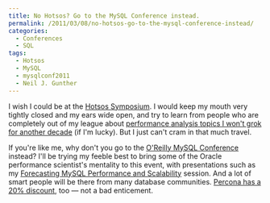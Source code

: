 ```yaml
---
title: No Hotsos? Go to the MySQL Conference instead.
permalink: /2011/03/08/no-hotsos-go-to-the-mysql-conference-instead/
categories:
  - Conferences
  - SQL
tags:
  - Hotsos
  - MySQL
  - mysqlconf2011
  - Neil J. Gunther
---
```

I wish I could be at the [Hotsos Symposium][1]. I would keep my mouth very tightly closed and my ears wide open, and try to learn from people who are completely out of my league about [performance analysis topics I won't grok for another decade][2] (if I'm lucky). But I just can't cram in that much travel.

If you're like me, why don't you go to the [O'Reilly MySQL Conference][3] instead? I'll be trying my feeble best to bring some of the Oracle performance scientist's mentality to this event, with presentations such as my [Forecasting MySQL Performance and Scalability][4] session. And a lot of smart people will be there from many database communities. [Percona has a 20% discount][5], too &#8212; not a bad enticement.

 [1]: http://www.hotsos.com/sym11.html
 [2]: http://perfdynamics.blogspot.com/2011/03/hotsos-2011-mine-gapp.html
 [3]: http://en.oreilly.com/mysql2011/
 [4]: http://en.oreilly.com/mysql2011/public/schedule/detail/17153
 [5]: http://www.mysqlperformanceblog.com/2011/02/24/friends-of-percona-get-20-off-at-the-mysql-conference/
